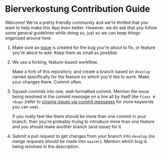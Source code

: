 # Bierverkostung Contribution Guide

Welcome! We're a pretty friendly community and we're thrilled that you want to
help make this App even better. However, we do ask that you follow some general
guidelines while doing so, just so we can keep things organized around here.

1. Make sure an [issue][1] is created for the bug you're about to fix, or
   feature you're about to add. Keep them as small as possible.

2. We use a forking, feature-based workflow.

   Make a fork of this repository, and create a branch based on `develop` named
   specifically for the feature on which you'd like to work. Make your changes
   there. Commit often.

3. Squash commits into one, well-formatted commit. Mention the issue being
   resolved in the commit message on a line all by itself like `Fixes #<bug>`
   (refer to [closing issues via commit messages][2] for more keywords you can
   use).

   If you really feel like there should be more than one commit in your branch,
   then you're probably trying to introduce more than one feature and you should
   make another branch (and issue) for it.

4. Submit a pull request to get changes from your branch into `develop` (no
   merge requests should be made into `master`). Mention which bug is being
   resolved in the description.

[1]: https://gitlab.rimikis.de/Leptopoda/bierverkostung/-/issues/new?issue%5Bassignee_id%5D=&issue%5Bmilestone_id%5D=
[2]: https://docs.gitlab.com/ee/user/project/issues/managing_issues.html#closing-issues-automatically
